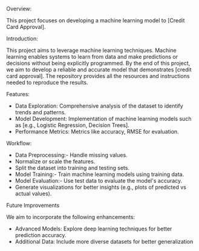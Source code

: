 Overview:

This project focuses on developing a machine learning model to [Credit Card Approval].

Introduction:

This project aims to leverage machine learning techniques.
Machine learning enables systems to learn from data and make predictions or decisions without being explicitly programmed.
By the end of this project, we aim to develop a reliable and accurate model that demonstrates [credit card approval].
The repository provides all the resources and instructions needed to reproduce the results.

Features:

- Data Exploration: Comprehensive analysis of the dataset to identify trends and patterns.
- Model Development: Implementation of machine learning models such as [e.g., Logistic Regression, Decision Trees].
- Performance Metrics: Metrics like accuracy, RMSE for evaluation.

Workflow:

- Data Preprocessing:- Handle missing values.
- Normalize or scale the features.
- Split the dataset into training and testing sets.
- Model Training:- Train machine learning models using training data.
- Model Evaluation:- Use test data to evaluate the model's accuracy.
- Generate visualizations for better insights (e.g., plots of predicted vs actual values).

Future Improvements

We aim to incorporate the following enhancements:
- Advanced Models: Explore deep learning techniques for better prediction accuracy.
- Additional Data: Include more diverse datasets for better generalization

